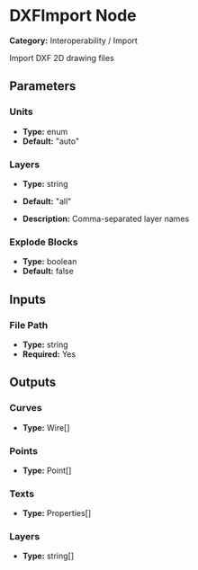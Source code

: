 
# DXFImport Node

**Category:** Interoperability / Import

Import DXF 2D drawing files

## Parameters


### Units
- **Type:** enum
- **Default:** "auto"





### Layers
- **Type:** string
- **Default:** "all"


- **Description:** Comma-separated layer names


### Explode Blocks
- **Type:** boolean
- **Default:** false





## Inputs


### File Path
- **Type:** string
- **Required:** Yes



## Outputs


### Curves
- **Type:** Wire[]



### Points
- **Type:** Point[]



### Texts
- **Type:** Properties[]



### Layers
- **Type:** string[]




